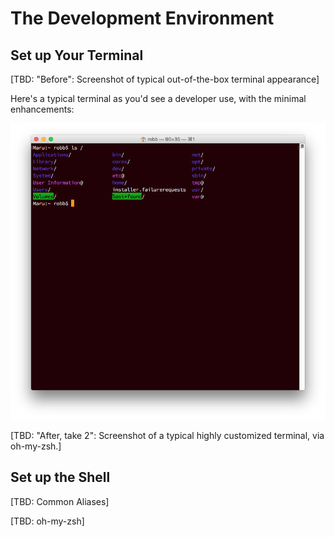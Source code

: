 # The Development Environment


## Set up Your Terminal

[TBD: "Before": Screenshot of typical out-of-the-box terminal appearance]


Here's a typical terminal as you'd see a developer use, with the minimal enhancements:

![Terminal appearance after configuration](terminal-config-after.png)

[TBD: "After, take 2": Screenshot of a typical highly customized terminal, via oh-my-zsh.]


## Set up the Shell

[TBD: Common Aliases]

[TBD: oh-my-zsh]

